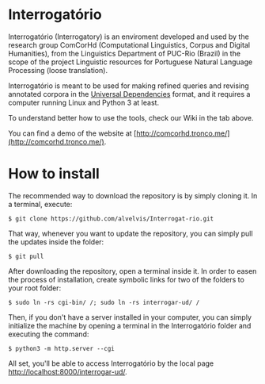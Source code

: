 # Interrogatório

Interrogatório (Interrogatory) is an enviroment developed and used by the research group ComCorHd (Computational Linguistics, Corpus and Digital Humanities), from the Linguistics Department of PUC-Rio (Brazil) in the scope of the project Linguistic resources for Portuguese Natural Language Processing (loose translation).

Interrogatório is meant to be used for making refined queries and revising annotated corpora in the [Universal Dependencies](http://universaldependencies.org) format, and it requires a computer running Linux and Python 3 at least.

To understand better how to use the tools, check our Wiki in the tab above.

You can find a demo of the website at [http://comcorhd.tronco.me/](http://comcorhd.tronco.me/).

# How to install

The recommended way to download the repository is by simply cloning it. In a terminal, execute:

	$ git clone https://github.com/alvelvis/Interrogat-rio.git

That way, whenever you want to update the repository, you can simply pull the updates inside the folder:

	$ git pull

After downloading the repository, open a terminal inside it. In order to easen the process of installation, create symbolic links for two of the folders to your root folder:

	$ sudo ln -rs cgi-bin/ /; sudo ln -rs interrogar-ud/ /

Then, if you don't have a server installed in your computer, you can simply initialize the machine by opening a terminal in the Interrogatório folder and executing the command:

	$ python3 -m http.server --cgi

All set, you'll be able to access Interrogatório by the local page [http://localhost:8000/interrogar-ud/](http://localhost:8000/interrogar-ud/).
